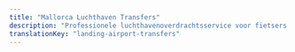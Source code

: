 ```yaml
---
title: "Mallorca Luchthaven Transfers"
description: "Professionele luchthavenoverdrachtsservice voor fietsers op Mallorca. Fietsvriendelijk vervoer van en naar de luchthaven van Palma."
translationKey: "landing-airport-transfers"
---
```


<!-- Content will be added later -->
